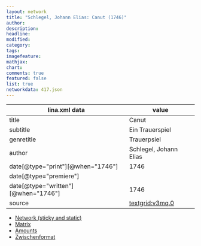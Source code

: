 ```yaml
---
layout: network
title: "Schlegel, Johann Elias: Canut (1746)"
author:
description:
headline:
modified:
category:
tags:
imagefeature: 
mathjax: 
chart: 
comments: true
featured: false
list: true
networkdata: 417.json
---
```

lina.xml data  | value
------------- | -------------
title|Canut
subtitle|Ein Trauerspiel
genretitle|Trauerpsiel
author|Schlegel, Johann Elias
date[@type="print"][@when="1746"]|1746
date[@type="premiere"]|
date[@type="written"][@when="1746"]|1746
source|[textgrid:v3mq.0](https://textgridlab.org/1.0/tgcrud-public/rest/textgrid:v3mq.0/data)



* [Network (sticky and static)](/network417)
* [Matrix](/matrix417)
* [Amounts](/amounts417)
* [Zwischenformat](/lina417 )
